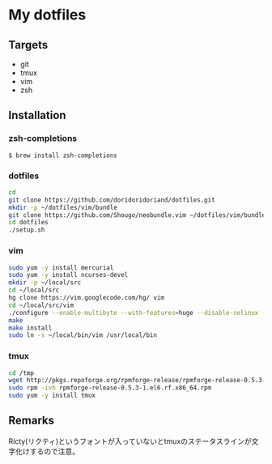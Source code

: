 # My dotfiles
## Targets
- git
- tmux
- vim
- zsh

## Installation
### zsh-completions
`$ brew install zsh-completions`

### dotfiles
```sh
cd
git clone https://github.com/doridoridoriand/dotfiles.git
mkdir -p ~/dotfiles/vim/bundle
git clone https://github.com/Shougo/neobundle.vim ~/dotfiles/vim/bundle/neobundle.vim
cd dotfiles
./setup.sh
```

### vim
```sh
sudo yum -y install mercurial
sudo yum -y install ncurses-devel
mkdir -p ~/local/src
cd ~/local/src
hg clone https://vim.googlecode.com/hg/ vim
cd ~/local/src/vim
./configure --enable-multibyte --with-features=huge --disable-selinux --prefix=~/local
make
make install
sudo ln -s ~/local/bin/vim /usr/local/bin 
```

### tmux
```sh
cd /tmp
wget http://pkgs.repoforge.org/rpmforge-release/rpmforge-release-0.5.3-1.el6.rf.x86_64.rpm
sudo rpm -ivh rpmforge-release-0.5.3-1.el6.rf.x86_64.rpm
sudo yum -y install tmux
```

## Remarks
Ricty(リクティ)というフォントが入っていないとtmuxのステータスラインが文字化けするので注意。
